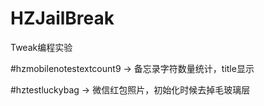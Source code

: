 # HZJailBreak
Tweak编程实验

#hzmobilenotestextcount9 -> 备忘录字符数量统计，title显示

#hztestluckybag -> 微信红包照片，初始化时候去掉毛玻璃层
